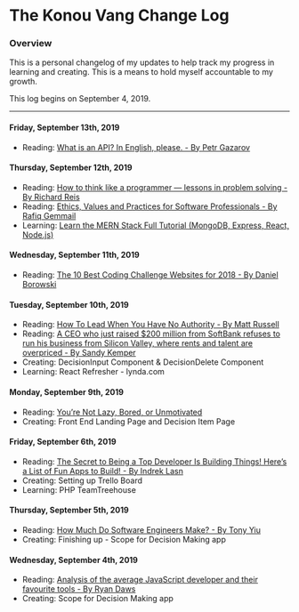 # The Konou Vang Change Log

### Overview
This is a personal changelog of my updates to help track my progress in learning and creating. This is a means to hold myself accountable to my growth.

This log begins on September 4, 2019.

---
#### Friday, September 13th, 2019
- Reading: [What is an API? In English, please. - By Petr Gazarov](https://medium.com/free-code-camp/what-is-an-api-in-english-please-b880a3214a82)

#### Thursday, September 12th, 2019
- Reading: [How to think like a programmer — lessons in problem solving - By Richard Reis](https://medium.com/free-code-camp/how-to-think-like-a-programmer-lessons-in-problem-solving-d1d8bf1de7d2)
- Reading: [Ethics, Values and Practices for Software Professionals - By Rafiq Gemmail](https://www.infoq.com/news/2017/11/software-ethics-values-practices/)
- Learning: [Learn the MERN Stack Full Tutorial (MongoDB, Express, React, Node.js)](https://www.youtube.com/watch?v=7CqJlxBYj-M)

#### Wednesday, September 11th, 2019
- Reading: [The 10 Best Coding Challenge Websites for 2018 - By Daniel Borowski](https://medium.com/coderbyte/the-10-best-coding-challenge-websites-for-2018-12b57645b654)

#### Tuesday, September 10th, 2019
- Reading: [How To Lead When You Have No Authority - By Matt Russell](https://medium.com/swlh/how-to-lead-when-you-have-no-authority-9f22206356d4)
- Reading: [A CEO who just raised $200 million from SoftBank refuses to run his business from Silicon Valley, where rents and talent are overpriced - By Sandy Kemper](https://headtopics.com/us/a-ceo-who-just-raised-200-million-from-softbank-refuses-to-run-his-business-from-silicon-valley-wh-7908117)
- Creating: DecisionInput Component & DecisionDelete Component
- Learning: React Refresher - lynda.com

#### Monday, September 9th, 2019
- Reading: [You’re Not Lazy, Bored, or Unmotivated](https://forge.medium.com/youre-not-lazy-bored-or-unmotivated-35891b1f3376)
- Creating: Front End Landing Page and Decision Item Page

#### Friday, September 6th, 2019
- Reading: [The Secret to Being a Top Developer Is Building Things! Here’s a List of Fun Apps to Build! - By Indrek Lasn](https://medium.com/better-programming/the-secret-to-being-a-top-developer-is-building-things-heres-a-list-of-fun-apps-to-build-aac61ac0736c)
- Creating: Setting up Trello Board
- Learning: PHP TeamTreehouse

#### Thursday, September 5th, 2019
- Reading: [How Much Do Software Engineers Make? - By Tony Yiu](towardsdatascience.com/how-much-do-software-engineers-make-60565f50f579)
- Creating: Finishing up - Scope for Decision Making app

#### Wednesday, September 4th, 2019
- Reading: [Analysis of the average JavaScript developer and their favourite tools - By Ryan Daws](developer-tech.com/news/2019/sep/03/analysis-average-javascript-developer-favourite-tools/)
- Creating: Scope for Decision Making app
